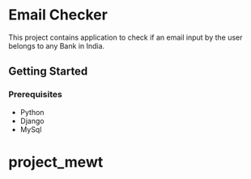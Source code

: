 # Email Checker

This project contains application to check if an email input by the user belongs to any Bank in India.
## Getting Started

### Prerequisites

* Python
* Django
* MySql
# project_mewt
